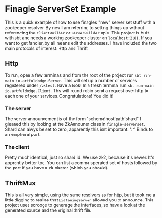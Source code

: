 Finagle ServerSet Example
=========================

This is a quick example of how to use finagles "new" server set stuff with a zookeeper resolver. By new I am referring to setting things up without referencing the `ClientBuilder` or `ServerBuilder` apis. This project is built with sbt and needs a working zookeeper cluster on `localhost:2181`. If you want to get fancier, by all means edit the addresses. I have included the two main protocols of interest: Http and Thrift.

## Http

To run, open a few terminals and from the root of the project run `sbt run-main io.artfuldodge.Server`. This will set up a number of services registered under `/zktest`. Have a look! In a fresh terminal run `sbt run-main io.artfuldodge.Client`. This will round robin send a request over http to each one of your services. Congratulations! You did it!

### The server

The server announcement is of the form "schema!host!path!shard" I gleaned this by looking at the ZkAnnouner class in `finagle-serverset`. Shard can alwys be set to zero, apparently this isnt important. ':\*' Binds to an empheral port.

### The client

Pretty much identical, just no shard id. We use zk2, because it's newer. It's apprently better too. You can list a comma sperated set of hosts followed by the port if you have a zk cluster (which you should).

## ThriftMux

This is all very simple, using the same resolvers as for http, but it took me a little digging to realise that `ListeningServer` allowed you to announce. This project uses scrooge to generage the interfaces, so have a look at the generated source and the original thrift file.
